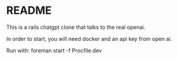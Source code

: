 # README

This is a rails chatgpt clone that talks to the real openai.

In order to start, you will need docker and an api key from open ai.

Run with: foreman start -f Procfile.dev
